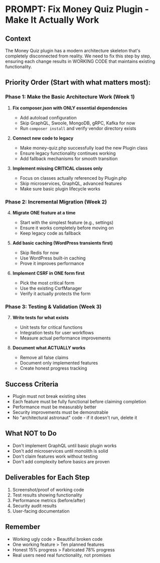# PROMPT: Fix Money Quiz Plugin - Make It Actually Work

## Context
The Money Quiz plugin has a modern architecture skeleton that's completely disconnected from reality. We need to fix this step by step, ensuring each change results in WORKING CODE that maintains existing functionality.

## Priority Order (Start with what matters most):

### Phase 1: Make the Basic Architecture Work (Week 1)
1. **Fix composer.json with ONLY essential dependencies**
   - Add autoload configuration
   - Skip GraphQL, Swoole, MongoDB, gRPC, Kafka for now
   - Run `composer install` and verify vendor directory exists

2. **Connect new code to legacy**
   - Make money-quiz.php successfully load the new Plugin class
   - Ensure legacy functionality continues working
   - Add fallback mechanisms for smooth transition

3. **Implement missing CRITICAL classes only**
   - Focus on classes actually referenced by Plugin.php
   - Skip microservices, GraphQL, advanced features
   - Make sure basic plugin lifecycle works

### Phase 2: Incremental Migration (Week 2)
4. **Migrate ONE feature at a time**
   - Start with the simplest feature (e.g., settings)
   - Ensure it works completely before moving on
   - Keep legacy code as fallback

5. **Add basic caching (WordPress transients first)**
   - Skip Redis for now
   - Use WordPress built-in caching
   - Prove it improves performance

6. **Implement CSRF in ONE form first**
   - Pick the most critical form
   - Use the existing CsrfManager
   - Verify it actually protects the form

### Phase 3: Testing & Validation (Week 3)
7. **Write tests for what exists**
   - Unit tests for critical functions
   - Integration tests for user workflows
   - Measure actual performance improvements

8. **Document what ACTUALLY works**
   - Remove all false claims
   - Document only implemented features
   - Create honest progress tracking

## Success Criteria
- Plugin must not break existing sites
- Each feature must be fully functional before claiming completion
- Performance must be measurably better
- Security improvements must be demonstrable
- No "architectural astronaut" code - if it doesn't run, delete it

## What NOT to Do
- Don't implement GraphQL until basic plugin works
- Don't add microservices until monolith is solid
- Don't claim features work without testing
- Don't add complexity before basics are proven

## Deliverables for Each Step
1. Screenshot/proof of working code
2. Test results showing functionality
3. Performance metrics (before/after)
4. Security audit results
5. User-facing documentation

## Remember
- Working ugly code > Beautiful broken code
- One working feature > Ten planned features
- Honest 15% progress > Fabricated 78% progress
- Real users need real functionality, not promises